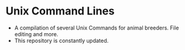 # Unix Command Lines

- A compilation of several Unix Commands for animal breeders. File editing and more.
- This repository is constantly updated.
